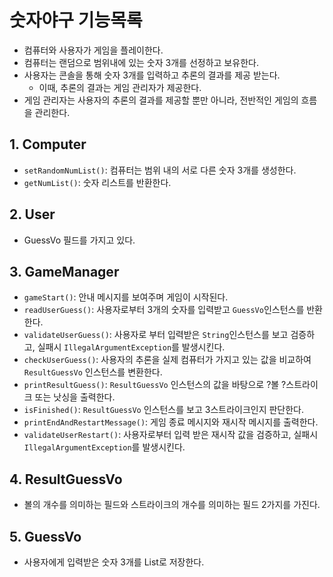 # 숫자야구 기능목록

- 컴퓨터와 사용자가 게임을 플레이한다.
- 컴퓨터는 랜덤으로 범위내에 있는 숫자 3개를 선정하고 보유한다.
- 사용자는 콘솔을 통해 숫자 3개를 입력하고 추론의 결과를 제공 받는다.
  - 이때, 추론의 결과는 게임 관리자가 제공한다.
- 게임 관리자는 사용자의 추론의 결과를 제공할 뿐만 아니라, 전반적인 게임의 흐름을 관리한다.

## 1. Computer

- `setRandomNumList()`: 컴퓨터는 범위 내의 서로 다른 숫자 3개를 생성한다.
- `getNumList()`: 숫자 리스트를 반환한다.

## 2. User

- GuessVo 필드를 가지고 있다.

## 3. GameManager

- `gameStart()`: 안내 메시지를 보여주며 게임이 시작된다.
- `readUserGuess()`: 사용자로부터 3개의 숫자를 입력받고 `GuessVo`인스턴스를 반환한다.
- `validateUserGuess()`: 사용자로 부터 입력받은 `String`인스턴스를 보고 검증하고, 실패시 `IllegalArgumentException`를 발생시킨다.
- `checkUserGuess()`: 사용자의 추론을 실제 컴퓨터가 가지고 있는 값을 비교하여 `ResultGuessVo` 인스턴스를 변환한다.
- `printResultGuess()`: `ResultGuessVo` 인스턴스의 값을 바탕으로 ?볼 ?스트라이크 또는 낫싱을 출력한다.
- `isFinished()`: `ResultGuessVo` 인스턴스를 보고 3스트라이크인지 판단한다.
- `printEndAndRestartMessage()`: 게임 종료 메시지와 재시작 메시지를 출력한다.
- `validateUserRestart()`: 사용자로부터 입력 받은 재시작 값을 검증하고, 실패시 `IllegalArgumentException`를 발생시킨다.

## 4. ResultGuessVo

- 볼의 개수를 의미하는 필드와 스트라이크의 개수를 의미하는 필드 2가지를 가진다.

## 5. GuessVo

- 사용자에게 입력받은 숫자 3개를 List로 저장한다.
